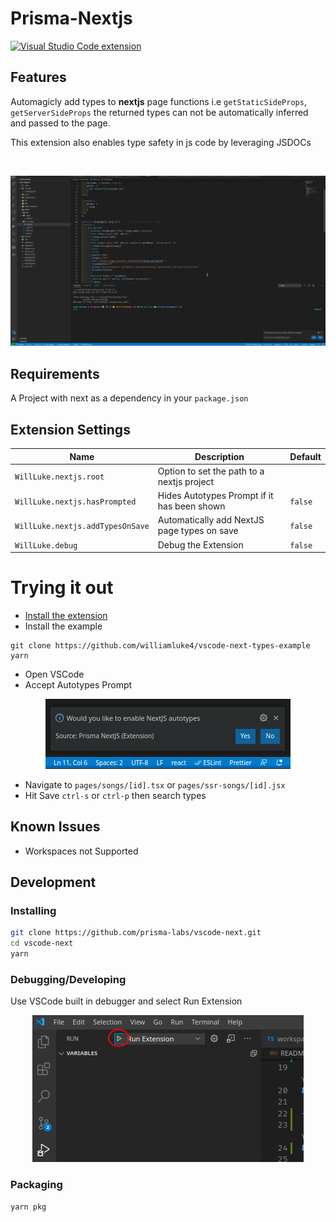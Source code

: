 # Prisma-Nextjs
[![Visual Studio Code extension](https://vsmarketplacebadge.apphb.com/version/willluke.nextjs.svg)](https://marketplace.visualstudio.com/items?itemName=willluke.nextjs)

## Features

Automagicly add types to **nextjs** page functions i.e `getStaticSideProps`, `getServerSideProps` the returned types can not be automatically inferred and passed to the page. 

This extension also enables type safety in js code by leveraging JSDOCs

<br/>

<p align="center">
  <img src="https://github.com/prisma-labs/vscode-next/blob/main/images/NextJS-AutoTypes.gif?raw=true" title="Demo">
</p>

## Requirements

A Project with next as a dependency in your `package.json`

## Extension Settings

| Name                             | Description                                 | Default |
| -------------------------------- | ------------------------------------------- | ------- |
| `WillLuke.nextjs.root`           | Option to set the path to a nextjs project  |         |
| `WillLuke.nextjs.hasPrompted`    | Hides Autotypes Prompt if it has been shown | `false` |
| `WillLuke.nextjs.addTypesOnSave` | Automatically add NextJS page types on save | `false` |
| `WillLuke.debug`                 | Debug the Extension                         | `false` |

# Trying it out 
- [Install the extension](https://marketplace.visualstudio.com/items?itemName=WillLuke.nextjs)
- Install the example
```
git clone https://github.com/williamluke4/vscode-next-types-example
yarn
```
- Open VSCode 
- Accept Autotypes Prompt
<p align="center">
  <img src="https://github.com/prisma-labs/vscode-next/blob/main/images/prompt.png?raw=true" title="Prompt">
</p>

- Navigate to `pages/songs/[id].tsx` or `pages/ssr-songs/[id].jsx`
- Hit Save `ctrl-s` or `ctrl-p` then search types
## Known Issues

- Workspaces not Supported

## Development

### Installing

```bash
git clone https://github.com/prisma-labs/vscode-next.git
cd vscode-next
yarn
```

### Debugging/Developing

Use VSCode built in debugger and select Run Extension

<p align="center">
  <img src="https://github.com/prisma-labs/vscode-next/blob/main/images/run-extension.png?raw=true" title="Run Extension">
</p>

### Packaging

```bash
yarn pkg
```

